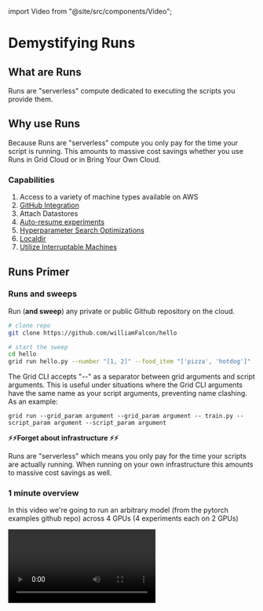 import Video from "@site/src/components/Video";

# Demystifying Runs

## What are Runs
Runs are "serverless" compute dedicated to executing the scripts you provide them.  

## Why use Runs
Because Runs are "serverless" compute you only pay for the time your script is running. This amounts to massive cost savings whether you use Runs in Grid Cloud or in Bring Your Own Cloud.

### Capabilities
1. Access to a variety of machine types available on AWS
2. [GitHub Integration](https://docs.grid.ai/platformgithub-integration)
3. Attach Datastores
4. [Auto-resume experiments](https://docs.grid.ai/features/runs/auto-resume-experiments)
5. [Hyperparameter Search Optimizations](https://docs.grid.ai/features/runs/sweep-syntax)
6. [Localdir](https://docs.grid.ai/features/runs/localdir)  
7. [Utilize Interruptable Machines](https://docs.grid.ai/features/runs/interruptible-machines)


## Runs Primer

### Runs and sweeps

Run (**and sweep**) any private or public Github repository on the cloud.

```bash
# clone repo
git clone https://github.com/williamFalcon/hello

# start the sweep
cd hello
grid run hello.py --number "[1, 2]" --food_item "['pizza', 'hotdog']"
```

The Grid CLI accepts "--" as a separator between grid arguments and script arguments. This is useful under situations where the Grid CLI arguments have the same name as your script arguments, preventing name clashing. As an example:

```
grid run --grid_param argument --grid_param argument -- train.py --script_param argument --script_param argument
```

**⚡️⚡️Forget about infrastructure ⚡️⚡️**

Runs are "serverless" which means you only pay for the time your scripts are actually running. When running on your own infrastructure this amounts to massive cost savings as well.

### 1 minute overview

In this video we're going to run an arbitrary model (from the pytorch examples github repo) across 4 GPUs (4 experiments each on 2 GPUs)

<Video src="https://grid-docs.s3.us-east-2.amazonaws.com/intro_video_docs_run.mp4"/>

### Product Tour

[Click here for a 2-minute tour of RUN](https://platform.grid.ai/#/dashboard?product_tour_id=226810)

![](/images/runs/runs-product-tour.png)

### Option 1: Run via the CLI

RUN **any** GitHub file with Grid in 4 steps:

```bash
# 1. clone the repo
git clone https://github.com/pytorch/examples

# 2. find the file to run
cd examples/dcgan

# 3. verify it works locally (optional)
python   main.py --dataset cifar10 --lr 0.0002 --dataroot .

# 4. run on a cloud instance via grid
grid run main.py --dataset cifar10 --lr 0.0002 --dataroot .
```

Grid offers advanced syntax for starting a run. With this code:

```bash
grid run hello.py --number "[1, 2]" --food_item "['pizza', 'hotdog']"
```

Grid will run the script 4 times... these are the 4 equivalent script calls (we call each script call an experiment)

```bash
python hello.py --number 1 --food_item 'pizza'
python hello.py --number 2 --food_item 'pizza'

python hello.py --number 1 --food_item 'hotdog'
python hello.py --number 2 --food_item 'hotdog'
```

:::note
A RUN is a collection of experiments (the run has 4 experiments in this example).
:::

### **Option 2: Start via the web UI**

![](/images/runs/run_start.gif)
